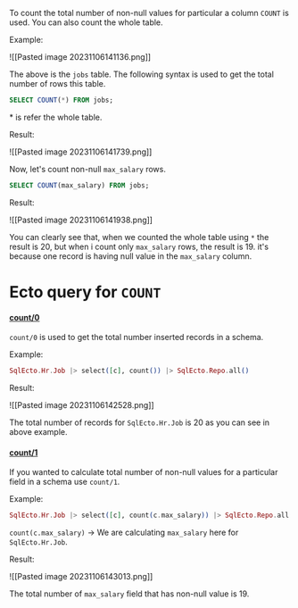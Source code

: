 
To count the total number of non-null values for particular a column `COUNT` is used. You can also count the whole table.

Example:

![[Pasted image 20231106141136.png]]

The above is the `jobs` table. The following syntax is used to get the total number of rows this table.

``` SQL
SELECT COUNT(*) FROM jobs;
```

\*  is refer the whole table.

Result:

![[Pasted image 20231106141739.png]]

Now, let's count non-null `max_salary` rows.

``` SQL
SELECT COUNT(max_salary) FROM jobs;
```

Result:

![[Pasted image 20231106141938.png]]

You can clearly see that, when we counted the whole table using `*` the result is 20, but when i count only `max_salary` rows, the result is 19.  it's because one record is having null value in the `max_salary` column. 

# Ecto query for `COUNT`

#### [count/0](https://hexdocs.pm/ecto/Ecto.Query.API.html#count/0)

`count/0` is used to get the total number inserted records in a schema. 

Example:

``` Elixir
SqlEcto.Hr.Job |> select([c], count()) |> SqlEcto.Repo.all() 
```

Result:

![[Pasted image 20231106142528.png]]

The total number of records for `SqlEcto.Hr.Job` is 20 as you can see in above example.

#### [count/1](https://hexdocs.pm/ecto/Ecto.Query.API.html#count/1)

If you wanted to calculate total number of non-null values for a particular field in a schema
use `count/1`.

Example:

``` Elixir
SqlEcto.Hr.Job |> select([c], count(c.max_salary)) |> SqlEcto.Repo.all()
```

`count(c.max_salary)` ->  We are calculating `max_salary` here for `SqlEcto.Hr.Job`.  

Result:

![[Pasted image 20231106143013.png]]

The total number of `max_salary` field that has non-null value is 19.

